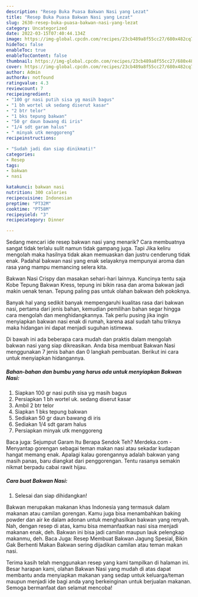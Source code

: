 ```yaml
---
description: "Resep Buka Puasa Bakwan Nasi yang Lezat"
title: "Resep Buka Puasa Bakwan Nasi yang Lezat"
slug: 2630-resep-buka-puasa-bakwan-nasi-yang-lezat
category: Uncategorized
date: 2022-03-15T07:40:44.134Z
image: https://img-global.cpcdn.com/recipes/23cb489a8f55cc27/680x482cq70/bakwan-nasi-foto-resep-utama.jpg
hideToc: false
enableToc: true
enableTocContent: false
thumbnail: https://img-global.cpcdn.com/recipes/23cb489a8f55cc27/680x482cq70/bakwan-nasi-foto-resep-utama.jpg
cover: https://img-global.cpcdn.com/recipes/23cb489a8f55cc27/680x482cq70/bakwan-nasi-foto-resep-utama.jpg
author: Admin
authorAv: notfound
ratingvalue: 4.3
reviewcount: 7
recipeingredient:
- "100 gr nasi putih sisa yg masih bagus"
- "1 bh wortel uk sedang diserut kasar"
- "2 btr telor"
- "1 bks tepung bakwan"
- "50 gr daun bawang di iris"
- "1/4 sdt garam halus"
- " minyak utk menggoreng"
recipeinstructions:

- "Sudah jadi dan siap dinikmati!"
categories:
- Resep
tags:
- bakwan
- nasi

katakunci: bakwan nasi 
nutrition: 300 calories
recipecuisine: Indonesian
preptime: "PT32M"
cooktime: "PT58M"
recipeyield: "3"
recipecategory: Dinner

---
```



Sedang mencari ide resep bakwan nasi yang menarik? Cara membuatnya sangat tidak terlalu sulit namun tidak gampang juga. Tapi Jika keliru mengolah maka hasilnya tidak akan memuaskan dan justru cenderung tidak enak. Padahal bakwan nasi yang enak selayaknya mempunyai aroma dan rasa yang mampu memancing selera kita.


Bakwan Nasi Crispy dan masakan sehari-hari lainnya. Kuncinya tentu saja Kobe Tepung Bakwan Kress, tepung ini bikin rasa dan aroma bakwan jadi makin uenak tenan. Tepung paling pas untuk olahan bakwan deh pokoknya.

Banyak hal yang sedikit banyak mempengaruhi kualitas rasa dari bakwan nasi, pertama dari jenis bahan, kemudian pemilihan bahan segar hingga cara mengolah dan menghidangkannya. Tak perlu pusing jika ingin menyiapkan bakwan nasi enak di rumah, karena asal sudah tahu triknya maka hidangan ini dapat menjadi suguhan istimewa.


Di bawah ini ada beberapa cara mudah dan praktis dalam mengolah bakwan nasi yang siap dikreasikan. Anda bisa membuat Bakwan Nasi menggunakan 7 jenis bahan dan 0 langkah pembuatan. Berikut ini cara untuk menyiapkan hidangannya.

<!--inarticleads1-->

##### Bahan-bahan dan bumbu yang harus ada untuk menyiapkan Bakwan Nasi:

1. Siapkan 100 gr nasi putih sisa yg masih bagus
1. Persiapkan 1 bh wortel uk. sedang diserut kasar
1. Ambil 2 btr telor
1. Siapkan 1 bks tepung bakwan
1. Sediakan 50 gr daun bawang di iris
1. Sediakan 1/4 sdt garam halus
1. Persiapkan  minyak utk menggoreng


Baca juga: Sejumput Garam Itu Berapa Sendok Teh? Merdeka.com - Menyantap gorengan sebagai teman makan nasi atau sekadar kudapan hangat memang enak. Apalagi kalau gorengannya adalah bakwan yang masih panas, baru diangkat dari penggorengan. Tentu rasanya semakin nikmat berpadu cabai rawit hijau. 

<!--inarticleads2-->

##### Cara buat Bakwan Nasi:


1. Selesai dan siap dihidangkan!

Bakwan merupakan makanan khas Indonesia yang termasuk dalam makanan atau camilan gorengan. Kamu juga bisa menambahkan baking powder dan air ke dalam adonan untuk menghasilkan bakwan yang renyah. Nah, dengan resep di atas, kamu bisa memanfaatkan nasi sisa menjadi makanan enak, deh. Bakwan ini bisa jadi camilan maupun lauk pelengkap makanmu, deh. Baca Juga: Resep Membuat Bakwan Jagung Spesial, Bikin Gak Berhenti Makan Bakwan sering dijadikan camilan atau teman makan nasi. 

Terima kasih telah menggunakan resep yang kami tampilkan di halaman ini. Besar harapan kami, olahan Bakwan Nasi yang mudah di atas dapat membantu anda menyiapkan makanan yang sedap untuk keluarga/teman maupun menjadi ide bagi anda yang berkeinginan untuk berjualan makanan. Semoga bermanfaat dan selamat mencoba!
